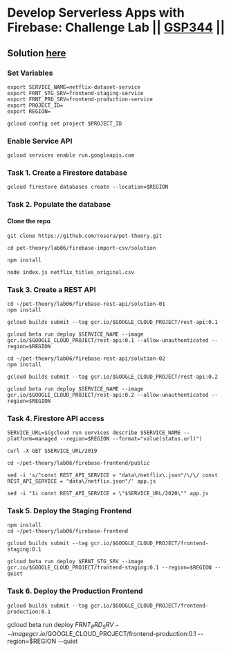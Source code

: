 # Develop Serverless Apps with Firebase: Challenge Lab || [GSP344](https://www.cloudskillsboost.google/focuses/14677?parent=catalog) ||

## Solution [here]()

### Set Variables ###
```
export SERVICE_NAME=netflix-dataset-service
export FRNT_STG_SRV=frontend-staging-service
export FRNT_PRD_SRV=frontend-production-service
export PROJECT_ID=
export REGION=
```
```
gcloud config set project $PROJECT_ID
```
### Enable Service API ###
```
gcloud services enable run.googleapis.com
```
### Task 1. Create a Firestore database ###
```
gcloud firestore databases create --location=$REGION
```
### Task 2. Populate the database ###
#### Clone the repo
```
git clone https://github.com/rosera/pet-theory.git
```
```
cd pet-theory/lab06/firebase-import-csv/solution
```
```
npm install
```
```
node index.js netflix_titles_original.csv
```
### Task 3. Create a REST API ###
```
cd ~/pet-theory/lab06/firebase-rest-api/solution-01
npm install
```
```
gcloud builds submit --tag gcr.io/$GOOGLE_CLOUD_PROJECT/rest-api:0.1
```
```
gcloud beta run deploy $SERVICE_NAME --image gcr.io/$GOOGLE_CLOUD_PROJECT/rest-api:0.1 --allow-unauthenticated --region=$REGION
```
```
cd ~/pet-theory/lab06/firebase-rest-api/solution-02
npm install
```
```
gcloud builds submit --tag gcr.io/$GOOGLE_CLOUD_PROJECT/rest-api:0.2
```
```
gcloud beta run deploy $SERVICE_NAME --image gcr.io/$GOOGLE_CLOUD_PROJECT/rest-api:0.2 --allow-unauthenticated --region=$REGION
```
### Task 4. Firestore API access ###
```
SERVICE_URL=$(gcloud run services describe $SERVICE_NAME --platform=managed --region=$REGION --format="value(status.url)")
```
```
curl -X GET $SERVICE_URL/2019
```
```
cd ~/pet-theory/lab06/firebase-frontend/public
```
```
sed -i 's/^const REST_API_SERVICE = "data\/netflix\.json"/\/\/ const REST_API_SERVICE = "data\/netflix.json"/' app.js
```
```
sed -i "1i const REST_API_SERVICE = \"$SERVICE_URL/2020\"" app.js
```
### Task 5. Deploy the Staging Frontend ###
```
npm install
cd ~/pet-theory/lab06/firebase-frontend
```

```
gcloud builds submit --tag gcr.io/$GOOGLE_CLOUD_PROJECT/frontend-staging:0.1
```
```
gcloud beta run deploy $FRNT_STG_SRV --image gcr.io/$GOOGLE_CLOUD_PROJECT/frontend-staging:0.1 --region=$REGION --quiet
```
### Task 6. Deploy the Production Frontend ###
```
gcloud builds submit --tag gcr.io/$GOOGLE_CLOUD_PROJECT/frontend-production:0.1
```
gcloud beta run deploy $FRNT_PRD_SRV --image gcr.io/$GOOGLE_CLOUD_PROJECT/frontend-production:0.1 --region=$REGION --quiet
```
